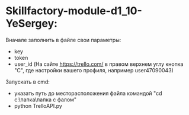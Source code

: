 # Skillfactory-module-d1_10-YeSergey:
Вначале заполнить в файле свои параметры:
- key
- token
- user_id (На сайте https://trello.com/ в правом верхнем углу кнопка "С", где настройки вашего профиля, например user47090043)

 Запускать в cmd: 
- указать путь до месторасположения файла командой "cd с:\папка\папка с фалом"
- python TrelloAPI.py
